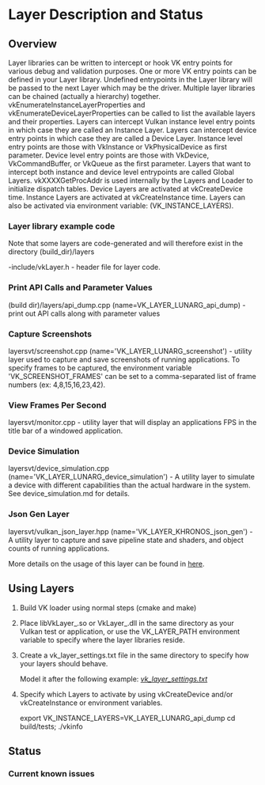 # Layer Description and Status

## Overview

Layer libraries can be written to intercept or hook VK entry points for various
debug and validation purposes.  One or more VK entry points can be defined in your Layer
library.  Undefined entrypoints in the Layer library will be passed to the next Layer which
may be the driver.  Multiple layer libraries can be chained (actually a hierarchy) together.
vkEnumerateInstanceLayerProperties and vkEnumerateDeviceLayerProperties can be called to list the
available layers and their properties. Layers can intercept Vulkan instance level entry points
in which case they are called an Instance Layer.  Layers can intercept device entry  points
in which case they are called a Device Layer. Instance level entry points are those with VkInstance
or VkPhysicalDevice as first parameter.  Device level entry points are those with VkDevice, VkCommandBuffer,
or VkQueue as the first parameter. Layers that want to intercept both instance and device
level entrypoints are called Global Layers. vkXXXXGetProcAddr is used internally by the Layers and
Loader to initialize dispatch tables. Device Layers are activated at vkCreateDevice time. Instance
Layers are activated at vkCreateInstance time.  Layers can also be activated via environment variable:
(VK_INSTANCE_LAYERS).

### Layer library example code

Note that some layers are code-generated and will therefore exist in the directory (build_dir)/layers

-include/vkLayer.h  - header file for layer code.

### Print API Calls and Parameter Values
(build dir)/layers/api_dump.cpp (name=VK_LAYER_LUNARG_api_dump) - print out API calls along with parameter values

### Capture Screenshots
layersvt/screenshot.cpp (name='VK_LAYER_LUNARG_screenshot') - utility layer used to capture and save screenshots of running applications. 
To specify frames to be captured, the environment variable 'VK_SCREENSHOT_FRAMES' can be set to a comma-separated list of frame numbers (ex: 4,8,15,16,23,42).

### View Frames Per Second
layersvt/monitor.cpp - utility layer that will display an applications FPS in the title bar of a windowed application.

### Device Simulation
layersvt/device_simulation.cpp (name='VK_LAYER_LUNARG_device_simulation') - A utility layer to simulate a device with different capabilities than the actual hardware in the system.  See device_simulation.md for details.

### Json Gen Layer
layersvt/vulkan_json_layer.hpp (name='VK_LAYER_KHRONOS_json_gen') - A utility layer to capture and save
pipeline state and shaders, and object counts of running applications.

More details on the usage of this layer can be found in [here](./json_layer_README.md).

## Using Layers

1. Build VK loader using normal steps (cmake and make)
2. Place libVkLayer_<name>.so or VkLayer_<name>.dll in the same directory as your Vulkan test or application, or use the VK\_LAYER\_PATH environment variable to specify where the layer libraries reside.
3. Create a vk_layer_settings.txt file in the same directory to specify how your layers should behave.

    Model it after the following example:  [*vk_layer_settings.txt*](vk_layer_settings.txt)

4. Specify which Layers to activate by using
vkCreateDevice and/or vkCreateInstance or environment variables.

    export VK\_INSTANCE\_LAYERS=VK_LAYER_LUNARG_api_dump
    cd build/tests; ./vkinfo

## Status


### Current known issues
